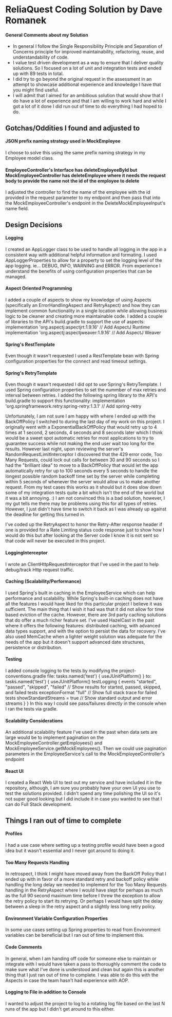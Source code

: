# ReliaQuest Coding Solution by Dave Romanek

#### General Comments about my Solution
- In general I follow the Single Responsibility Principle and Separation of Concerns principle for improved maintainability, refactoring, reuse, and understandability of code.
- I value test driven development as a way to ensure that I deliver quality solutions.  So I focused on a lot of unit and integration tests and ended up with 89 tests in total.
- I did try to go beyond the original request in the assessment in an attempt to showcase additional experience and knowledge I have that you might find useful.
- I will admit that I aimed for an ambitious solution that would show that I do have a lot of experience and that I am willing to work hard and while I got a lot of it done I did run out of time to do everything I had hoped to do.


## Gotchas/Oddities I found and adjusted to
#### JSON prefix naming strategy used in MockEmployee
I choose to solve this using the same prefix naming strategy in my Employee model class.

#### EmployeeController's Interface has deleteEmployeeById but MockEmployeeController has deleteEmployee where it needs the request body to provide the name not the id of the employee to delete
I adjusted the controller to find the name of the employee with the id provided in the request parameter to my endpoint and then pass that into the MockEmployeeController's endpoint in the DeleteMockEmployeeInput's name field.



## Design Decisions
#### Logging
I created an AppLogger class to be used to handle all logging in the app in a consistent way with additional helpful information and formating.  I used AppLoggerProperties to allow for a property to set the logging level of the app logging.  ie... DEBUG, INFO, WARNING and ERROR.  From experience I understand the benefits of using configuration properties that can be managed.

#### Aspect Oriented Programming
I added a couple of aspects to show my knowledge of using Aspects (specifically an ErrorHandlingAspect and RetryAspect) and how they can implement common functionality in a single location while allowing business logic to be cleaner and creating more maintainable code.
I added a couple of libraries to the API's build.gradle to support the use of aspects:
    implementation 'org.aspectj:aspectjrt:1.9.16' // Add AspectJ Runtime
    implementation 'org.aspectj:aspectjweaver:1.9.16' // Add AspectJ Weaver

#### Spring's RestTemplate
Even though it wasn't requested I used a RestTemplate bean with Spring configuration properties for the connect and read timeout settings.  

#### Spring's RetryTemplate
Even though it wasn't requested I did opt to use Spring's RetryTemplate.  I used Spring configuration properties to set the nummber of max retries and interval between retries.
I added the following spring library to the API's build.gradle to support this functionality:
    implementation 'org.springframework.retry:spring-retry:1.3.1' // Add spring-retry

Unfortunately, I am not sure I am happy with where I ended up with the BackOffPolicy I switched to during the last day of my work on this project.  I originally went with a ExponentialBackOffPolicy that would retry up to 4 times at 1 second, 2 seconds, 4 seconds and 8 seconds later which I think would be a sweet spot automatic retries for most applications to try to guarantee success while not making the end user wait too long for the results.  However last night, upon reviewing the server's RandomRequestLimitInterceptor I discovered that the 429 error code, Too Many Requests, could lock out calls for between 30 and 90 seconds so I had the "brilliant idea" to move to a BackOffPolicy that would let the app automatically retry for up to 100 seconds every 5 seconds to handle the longest possible random backoff time set by the server while completing within 5 seconds of whenever the server would allow us to make another request.  From my test cases this works as it should but it does slow down some of my integration tests quite a bit which isn't the end of the world but it was a bit annoying.  :)  I am not convinced this is a bad solution, however, I my gut tells me there may be problems using this for all types of retries.  However, I just didn't have time to switch it back as I was already up against the deadline for getting this turned in.

I've coded up the RetryAspect to honor the Retry-After response header if one is provided for a Rate Limiting status code response just to show how I would do this but after looking at the Server code I know it is not sent so that code will never be executed in this project.
   


#### LoggingInterceptor
I wrote an ClientHttpRequestInterceptor that I've used in the past to help debug/track Http request traffic.

#### Caching (Scalability/Performance)
I used Spring's built in caching in the EmployeeService which can help performance and scalability.  While Spring's built-in caching does not have all the features I would have liked for this particular project I believe it was sufficient.  The main thing that I wish it had was that it did not allow for time based eviction of the cache.
However, there are 3rd party caching solutions that do offer a much richer feature set.  I've used HazelCast in the past where it offers the following features: distributed caching, with advanced data types support, and with the option to persist the data for recovery.
I've also used MemCache when a lighter weight solution was adequate for the needs of the app but it doesn't support advanced date structures, persistence or distribution.
  

#### Testing 
I added console logging to the tests by modifying the project-conventions.gradle file:
		tasks.named('test') {
		    useJUnitPlatform()
		}
		to:
		tasks.named('test') {
		    useJUnitPlatform()
		    testLogging {
		        events "started", "passed", "skipped", "failed" // Show results for started, passed, skipped, and failed tests
		        exceptionFormat "full" // Show full stack trace for failed tests
		        showStandardStreams = true // Show standard output and error streams
		    }
		}
In this way I could see pass/failures directly in the console when I ran the tests via gradle.


#### Scalability Considerations
An additional scalability feature I've used in the past when data sets are large would be to implement pagination on the MockEmployeeController.getEmployees() and MockEmployeeService.getMockEmployees().  Then we could use pagination parameters in the EmployeeService's call to the MockEmployeeController's endpoint

#### React UI
I created a React Web UI to test out my service and have included it in the repository, although, I am sure you probably have your own UI you use to test the solutions provided.  I didn't spend any time polishing the UI so it's not super good looking but I did include it in case you wanted to see that I can do Full Stack development.

	
	

## Things I ran out of time to complete
#### Profiles
I had a use case where setting up a testing profile would have been a good idea but it wasn't essential and I never got around to doing it.

#### Too Many Requests Handling
In retrospect, I think I might have moved away from the BackOff Policy that I ended up with in favor of a more standard retry and backoff policy while handling the long delay we needed to implement for the Too Many Requests handling in the RetryAspect where I would have slept for perhaps as much as the full 90 second maximum time before I threw the exception to allow the retry policy to start its retrying.  Or perhaps I would have split the delay between a sleep in the retry aspect and a slightly less long retry policy.

#### Environment Variable Configuration Properties
In some use cases setting up Spring properties to read from Environment variables can be beneficial but I ran out of time to implement this.

#### Code Comments
In general, when I am handing off code for someone else to maintain or integrate with I would have taken a pass to thoroughly comment the code to make sure what I've done is understood and clean but again this is another thing that I just ran out of time to complete.  I was able to do this with the Aspects in case the team hasn't had experience with AOP.

#### Logging to File in addition to Console
I wanted to adjust the project to log to a rotating log file based on the last N runs of the app but I didn't get around to this either.



